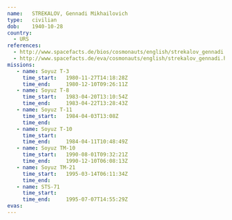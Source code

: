 ```yaml
---
name:	STREKALOV, Gennadi Mikhailovich
type:	civilian
dob:	1940-10-28
country:
  - URS
references:
  - http://www.spacefacts.de/bios/cosmonauts/english/strekalov_gennadi.htm
  - http://www.spacefacts.de/eva/cosmonauts/english/strekalov_gennadi.htm
missions:
   - name: Soyuz T-3
     time_start:   1980-11-27T14:18:28Z
     time_end:     1980-12-10T09:26:11Z
   - name: Soyuz T-8
     time_start:   1983-04-20T13:10:54Z
     time_end:     1983-04-22T13:28:43Z
   - name: Soyuz T-11
     time_start:   1984-04-03T13:08Z
     time_end:     
   - name: Soyuz T-10
     time_start:   
     time_end:     1984-04-11T10:48:49Z
   - name: Soyuz TM-10
     time_start:   1990-08-01T09:32:21Z
     time_end:     1990-12-10T06:08:13Z
   - name: Soyuz TM-21
     time_start:   1995-03-14T06:11:34Z
     time_end:     
   - name: STS-71
     time_start:   
     time_end:     1995-07-07T14:55:29Z
evas:
---
```

